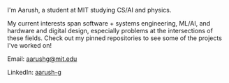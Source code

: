 I'm Aarush, a student at MIT studying CS/AI and physics. 

My current interests span software + systems engineering, ML/AI, and hardware and digital design, especially problems at the intersections of these fields. Check out my pinned repositories to see some of the projects I've worked on!

Email: [aarushg@mit.edu](mailto:aarushg@mit.edu)

LinkedIn: [aarush-g](https://linkedin.com/in/aarush-g)

<!--
**ag2718/ag2718** is a ✨ _special_ ✨ repository because its `README.md` (this file) appears on your GitHub profile.

Here are some ideas to get you started:

- 🔭 I’m currently working on ...
- 🌱 I’m currently learning ...
- 👯 I’m looking to collaborate on ...
- 🤔 I’m looking for help with ...
- 💬 Ask me about ...
- 📫 How to reach me: ...
- 😄 Pronouns: ...
- ⚡ Fun fact: ...
-->
